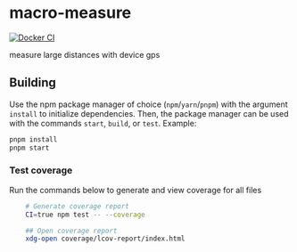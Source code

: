 # macro-measure

[![Docker CI](https://github.com/jacobpatterson1549/macro-measure/actions/workflows/node.js.yml/badge.svg)](https://github.com/jacobpatterson1549/macro-measure/actions/workflows/node.js.yml)


measure large distances with device gps

## Building

Use the npm package manager of choice (`npm`/`yarn`/`pnpm`) with the argument `install` to initialize dependencies.  Then, the package manager can be used with the commands `start`, `build`, or `test`.  Example:
```bash
pnpm install
pnpm start
```

### Test coverage 

Run the commands below to generate and view coverage for all files

```bash
    # Generate coverage report
    CI=true npm test -- --coverage

    ## Open coverage report
    xdg-open coverage/lcov-report/index.html
```
